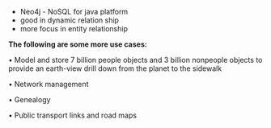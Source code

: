 * Neo4j - NoSQL for java platform
* good in dynamic relation ship 
* more focus in entity relationship

**The following are some more use cases:**

• Model and store 7 billion people objects and 3 billion nonpeople objects to  
 provide an earth-view drill down from the planet to the sidewalk

• Network management

• Genealogy

• Public transport links and road maps

